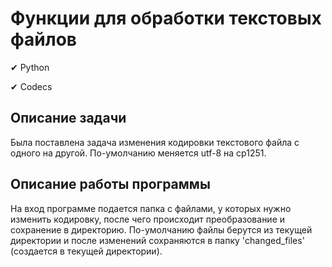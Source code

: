 # Функции для обработки текстовых файлов

✔ Python

✔ Codecs

## Описание задачи

Была поставлена задача изменения кодировки текстового файла с одного на другой. По-умолчанию меняется utf-8 на cp1251.

## Описание работы программы

На вход программе подается папка с файлами, у которых нужно изменить кодировку, после чего происходит преобразование и сохранение в директорию.  По-умолчанию файлы берутся из текущей директории и после изменений сохраняются в папку 'changed_files' (создается в текущей директории).